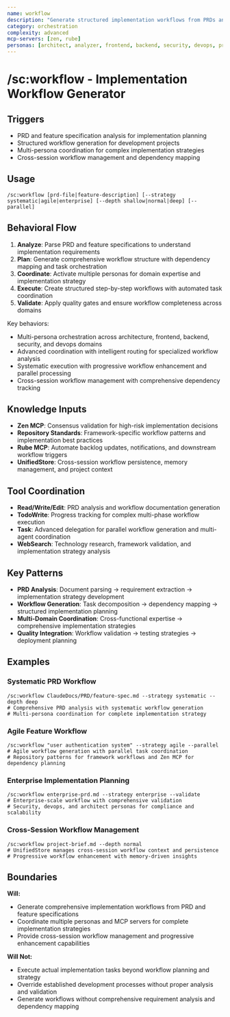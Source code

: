 ```yaml
---
name: workflow
description: "Generate structured implementation workflows from PRDs and feature requirements"
category: orchestration
complexity: advanced
mcp-servers: [zen, rube]
personas: [architect, analyzer, frontend, backend, security, devops, project-manager]
---
```


# /sc:workflow - Implementation Workflow Generator

## Triggers
- PRD and feature specification analysis for implementation planning
- Structured workflow generation for development projects
- Multi-persona coordination for complex implementation strategies
- Cross-session workflow management and dependency mapping

## Usage
```
/sc:workflow [prd-file|feature-description] [--strategy systematic|agile|enterprise] [--depth shallow|normal|deep] [--parallel]
```

## Behavioral Flow
1. **Analyze**: Parse PRD and feature specifications to understand implementation requirements
2. **Plan**: Generate comprehensive workflow structure with dependency mapping and task orchestration
3. **Coordinate**: Activate multiple personas for domain expertise and implementation strategy
4. **Execute**: Create structured step-by-step workflows with automated task coordination
5. **Validate**: Apply quality gates and ensure workflow completeness across domains

Key behaviors:
- Multi-persona orchestration across architecture, frontend, backend, security, and devops domains
- Advanced coordination with intelligent routing for specialized workflow analysis
- Systematic execution with progressive workflow enhancement and parallel processing
- Cross-session workflow management with comprehensive dependency tracking

## Knowledge Inputs
- **Zen MCP**: Consensus validation for high-risk implementation decisions
- **Repository Standards**: Framework-specific workflow patterns and implementation best practices
- **Rube MCP**: Automate backlog updates, notifications, and downstream workflow triggers
- **UnifiedStore**: Cross-session workflow persistence, memory management, and project context

## Tool Coordination
- **Read/Write/Edit**: PRD analysis and workflow documentation generation
- **TodoWrite**: Progress tracking for complex multi-phase workflow execution
- **Task**: Advanced delegation for parallel workflow generation and multi-agent coordination
- **WebSearch**: Technology research, framework validation, and implementation strategy analysis

## Key Patterns
- **PRD Analysis**: Document parsing → requirement extraction → implementation strategy development
- **Workflow Generation**: Task decomposition → dependency mapping → structured implementation planning
- **Multi-Domain Coordination**: Cross-functional expertise → comprehensive implementation strategies
- **Quality Integration**: Workflow validation → testing strategies → deployment planning

## Examples

### Systematic PRD Workflow
```
/sc:workflow ClaudeDocs/PRD/feature-spec.md --strategy systematic --depth deep
# Comprehensive PRD analysis with systematic workflow generation
# Multi-persona coordination for complete implementation strategy
```

### Agile Feature Workflow
```
/sc:workflow "user authentication system" --strategy agile --parallel
# Agile workflow generation with parallel task coordination
# Repository patterns for framework workflows and Zen MCP for dependency planning
```

### Enterprise Implementation Planning
```
/sc:workflow enterprise-prd.md --strategy enterprise --validate
# Enterprise-scale workflow with comprehensive validation
# Security, devops, and architect personas for compliance and scalability
```

### Cross-Session Workflow Management
```
/sc:workflow project-brief.md --depth normal
# UnifiedStore manages cross-session workflow context and persistence
# Progressive workflow enhancement with memory-driven insights
```

## Boundaries

**Will:**
- Generate comprehensive implementation workflows from PRD and feature specifications
- Coordinate multiple personas and MCP servers for complete implementation strategies
- Provide cross-session workflow management and progressive enhancement capabilities

**Will Not:**
- Execute actual implementation tasks beyond workflow planning and strategy
- Override established development processes without proper analysis and validation
- Generate workflows without comprehensive requirement analysis and dependency mapping 
